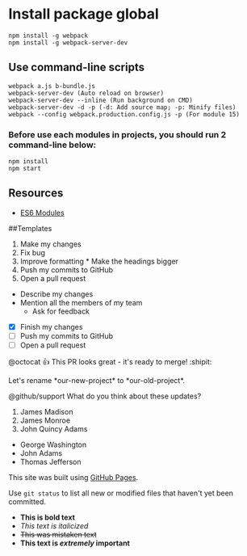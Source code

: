 # Install package global
```
npm install -g webpack
npm install -g webpack-server-dev
```
## Use command-line scripts
```
webpack a.js b-bundle.js
webpack-server-dev (Auto reload on browser)
webpack-server-dev --inline (Run background on CMD)
webpack-server-dev -d -p (-d: Add source map; -p: Minify files)
webpack --config webpack.production.config.js -p (For module 15)
```
### Before use each modules in projects, you should run 2 command-line below:
```
npm install
npm start
```

## Resources
- [ES6 Modules](http://www.2ality.com/2014/09/es6-modules-final.html)

##Templates
1. Make my changes
  1. Fix bug
  2. Improve formatting
    * Make the headings bigger
2. Push my commits to GitHub
3. Open a pull request
  * Describe my changes
  * Mention all the members of my team
    * Ask for feedback
    
- [x] Finish my changes
- [ ] Push my commits to GitHub
- [ ] Open a pull request

@octocat :+1: This PR looks great - it's ready to merge! :shipit:

Let's rename \*our-new-project\* to \*our-old-project\*.

@github/support What do you think about these updates?

1. James Madison
2. James Monroe
3. John Quincy Adams

- George Washington
- John Adams
- Thomas Jefferson

This site was built using [GitHub Pages](https://pages.github.com/).

Use `git status` to list all new or modified files that haven't yet been committed.


- **This is bold text**
- *This text is italicized*
- ~~This was mistaken text~~
- **This text is _extremely_ important**
